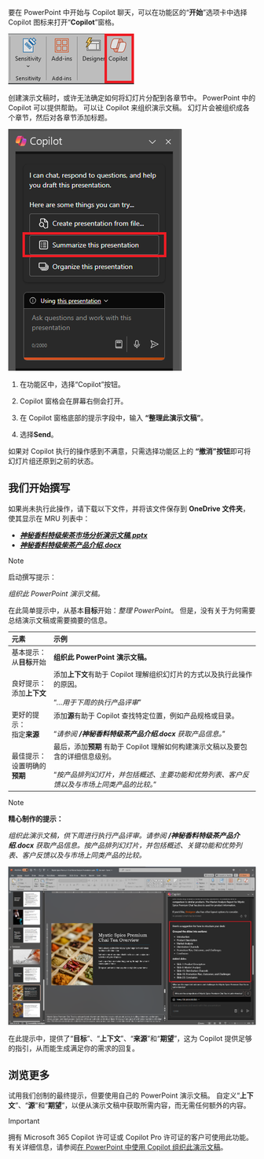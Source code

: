 要在 PowerPoint 中开始与 Copilot 聊天，可以在功能区的“**开始**”选项卡中选择 Copilot 图标来打开“**Copilot**”窗格。

![PowerPoint 功能区中 Copilot 图标的屏幕截图。](../media/copilot-ribbon-powerpoint.png)

创建演示文稿时，或许无法确定如何将幻灯片分配到各章节中。 PowerPoint 中的 Copilot 可以提供帮助。 可以让 Copilot 来组织演示文稿。 幻灯片会被组织成各个章节，然后对各章节添加标题。 

![首次打开 PowerPoint 时 Copilot 面板的屏幕截图。](../media/copilot-pane-powerpoint.png)

1. 在功能区中，选择“Copilot”按钮。

1. Copilot 窗格会在屏幕右侧会打开。

1. 在 Copilot 窗格底部的提示字段中，输入 **“整理此演示文稿”**。

1. 选择**Send**。

如果对 Copilot 执行的操作感到不满意，只需选择功能区上的 **“撤消”按钮**即可将幻灯片组还原到之前的状态。 

## 我们开始撰写

如果尚未执行此操作，请下载以下文件，并将该文件保存到 **OneDrive 文件夹**，使其显示在 MRU 列表中：

- **_[神秘香料特级柴茶市场分析演示文稿.pptx](https://go.microsoft.com/fwlink/?linkid=2268768)_**
- **_[神秘香料特级柴茶产品介绍.docx](https://go.microsoft.com/fwlink/?linkid=2268929)_**

> [!NOTE]
> 启动撰写提示：
>
> _组织此 PowerPoint 演示文稿。_

在此简单提示中，从基本**目标**开始：_整理 PowerPoint_。 但是，没有关于为何需要总结演示文稿或需要摘要的信息。

| 元素 | 示例 |
| :------ | :------- |
| 基本提示： <br>从**目标**开始 | **组织此 PowerPoint 演示文稿。** |
| 良好提示： <br>添加**上下文** | 添加**上下文**有助于 Copilot 理解组织幻灯片的方式以及执行此操作的原因。<br><br>“_…用于下周的执行产品评审_” |
| 更好的提示： <br>指定**来源** | 添加**源**有助于 Copilot 查找特定位置，例如产品规格或目录。<br><br>“_请参阅 **/神秘香料特级茶产品介绍.docx** 获取产品信息。_” |
| 最佳提示： <br>设置明确的**预期** | 最后，添加**预期** 有助于 Copilot 理解如何构建演示文稿以及要包含的详细信息级别。<br><br>“_按产品排列幻灯片，并包括概述、主要功能和优势列表、客户反馈以及与市场上同类产品的比较。_” |

> [!NOTE]
> **精心制作的提示：**
>
> _组织此演示文稿，供下周进行执行产品评审。请参阅 **/神秘香料特级茶产品介绍.docx** 获取产品信息。按产品排列幻灯片，并包括概述、关键功能和优势列表、客户反馈以及与市场上同类产品的比较。_

[![在 PowerPoint 中使用 Copilot 针对示例演示文稿精心制作的提示结果的屏幕截图。](../media/copilot-organize-results-powerpoint.png)](../media/copilot-organize-results-powerpoint.png#lightbox)

在此提示中，提供了“**目标**”、“**上下文**”、“**来源**”和“**期望**”，这为 Copilot 提供足够的指引，从而能生成满足你的需求的回复。

## 浏览更多

试用我们创制的最终提示，但要使用自己的 PowerPoint 演示文稿。 自定义“**上下文**”、“**源**”和“**期望**”，以便从演示文稿中获取所需内容，而无需任何额外的内容。

> [!IMPORTANT]
> 拥有 Microsoft 365 Copilot 许可证或 Copilot Pro 许可证的客户可使用此功能。 有关详细信息，请参阅[在 PowerPoint 中使用 Copilot 组织此演示文稿](https://support.microsoft.com/office/organize-this-presentation-with-copilot-in-powerpoint-a207eea3-7a56-4225-88f1-54dd37cdcf6a)。